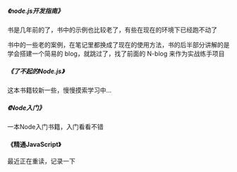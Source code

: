 ##### 《node.js开发指南》

书是几年前的了，书中的示例也比较老了，有些在现在的环境下已经跑不动了

书中的一些老的案例，在笔记里都换成了现在的使用方法，书的后半部分讲解的是学会搭建一个简易的 blog，就跳过了，找了前面的 N-blog 来作为实战练手项目

##### 《了不起的Node.js》

这本书籍较新一些，慢慢摸索学习中...

##### 《Node入门》

一本Node入门书籍，入门看看不错

#### 《精通JavaScript》

最近正在重读，记录一下
